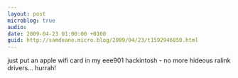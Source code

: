 ```yaml
---
layout: post
microblog: true
audio: 
date: 2009-04-23 01:00:00 +0100
guid: http://samdeane.micro.blog/2009/04/23/t1592946850.html
---
```

just put an apple wifi card in my eee901 hackintosh - no more hideous ralink drivers... hurrah!
